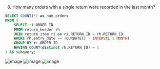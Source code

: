 8. How many orders with a single return were recorded in the last month?
```sql
SELECT COUNT(*) as num_orders
FROM (
    SELECT ri.ORDER_ID
    FROM return_header rh
    JOIN return_item ri on ri.RETURN_ID = rh.RETURN_ID
    WHERE rh.entry_date >= (CURDATE() - INTERVAL 1 MONTH)
    GROUP BY ri.ORDER_ID
    HAVING COUNT(distinct rh.RETURN_ID) = 1
) AS subquery;

```
![image](https://github.com/dextro19/Training_Assignment/assets/157474091/9d41f709-66e4-4f02-a359-f373250faeb4)
![image](https://github.com/dextro19/Training_Assignment/assets/157474091/4f1f4cbd-e2b1-432e-bea9-c45a9c5f891b)
![image](https://github.com/dextro19/Training_Assignment/assets/157474091/20d62cff-bcef-49da-a3a7-0272cb49487a)
